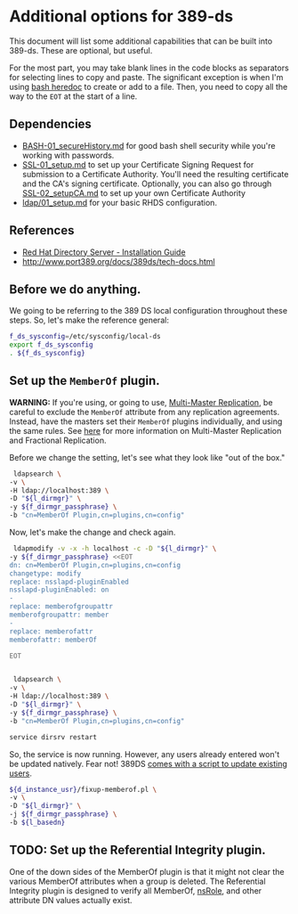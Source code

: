 # Additional options for 389-ds

This document will list some additional capabilities that can be built into 389-ds. These are optional, but useful.

For the most part, you may take blank lines in the code blocks as separators for selecting lines to copy and paste. The significant exception is when I'm using [bash heredoc][heredoc] to create or add to a file. Then, you need to copy all the way to the `EOT` at the start of a line.

[heredoc]: http://www.tldp.org/LDP/abs/html/here-docs.html

## Dependencies

- [BASH-01_secureHistory.md][BASH-01] for good bash shell security while you're working with passwords.
- [SSL-01_setup.md][SSL-01] to set up your Certificate Signing Request for submission to a Certificate Authority. You'll need the resulting certificate and the CA's signing certificate. Optionally, you can also go through [SSL-02_setupCA.md][SSL-02] to set up your own Certificate Authority
- [ldap/01_setup.md][389DS-01] for your basic RHDS configuration.

[BASH-01]: https://github.com/dafydd2277/accountSecurity/blob/master/BASH-01_secureHistory.md
[SSL-01]: https://github.com/dafydd2277/accountSecurity/blob/master/SSL-01_setup.md
[SSL-02]: https://github.com/dafydd2277/accountSecurity/blob/master/SSL-02_setupCA.md
[389DS-01]: https://github.com/dafydd2277/accountSecurity/blob/master/ldap/01_setup.md


## References

- [Red Hat Directory Server - Installation Guide][rhds9]
- http://www.port389.org/docs/389ds/tech-docs.html


[rhds9]: https://access.redhat.com/documentation/en-US/Red_Hat_Directory_Server/


## Before we do anything.

We going to be referring to the 389 DS local configuration throughout these steps. So, let's make the reference general:

```bash
f_ds_sysconfig=/etc/sysconfig/local-ds
export f_ds_sysconfig
. ${f_ds_sysconfig}

```


## Set up the `MemberOf` plugin.

**WARNING:** If you're using, or going to use, [Multi-Master Replication][mmr], be careful to exclude the `MemberOf` attribute from any replication agreements. Instead, have the masters set their `MemberOf` plugins individually, and using the same rules. See [here][sec6141] for more information on Multi-Master Replication and Fractional Replication.

Before we change the setting, let's see what they look like "out of the box." 

```bash
 ldapsearch \
-v \
-H ldap://localhost:389 \
-D "${l_dirmgr}" \
-y ${f_dirmgr_passphrase} \
-b "cn=MemberOf Plugin,cn=plugins,cn=config"

```

Now, let's make the change and check again.

```bash
 ldapmodify -v -x -h localhost -c -D "${l_dirmgr}" \
-y ${f_dirmgr_passphrase} <<EOT
dn: cn=MemberOf Plugin,cn=plugins,cn=config
changetype: modify
replace: nsslapd-pluginEnabled
nsslapd-pluginEnabled: on
-
replace: memberofgroupattr
memberofgroupattr: member
-
replace: memberofattr
memberofattr: memberOf

EOT


 ldapsearch \
-v \
-H ldap://localhost:389 \
-D "${l_dirmgr}" \
-y ${f_dirmgr_passphrase} \
-b "cn=MemberOf Plugin,cn=plugins,cn=config"

service dirsrv restart

```

So, the service is now running. However, any users already entered won't be updated natively. Fear not! 389DS [comes with a script to update existing users][onemoretech].

```bash
${d_instance_usr}/fixup-memberof.pl \
-v \
-D "${l_dirmgr}" \
-j ${f_dirmgr_passphrase} \
-b ${l_basedn}

```

[mmr]: https://access.redhat.com/documentation/en-US/Red_Hat_Directory_Server/9.0/html/Administration_Guide/Managing_Replication-Configuring_Multi_Master_Replication.html
[sec6141]: https://access.redhat.com/documentation/en-US/Red_Hat_Directory_Server/9.0/html/Administration_Guide/Advanced_Entry_Management.html#groups-cmd-memberof
[onemoretech]: http://onemoretech.wordpress.com/2011/11/23/389rhds-memberof-plugin/

## TODO: Set up the Referential Integrity plugin.

One of the down sides of the MemberOf plugin is that it might not clear the various MemberOf attributes when a group is deleted. The Referential Integrity plugin is designed to verify all MemberOf, [nsRole][], and other attribute DN values actually exist.

[nsRole]: https://access.redhat.com/documentation/en-US/Red_Hat_Directory_Server/9.0/html/Administration_Guide/Advanced_Entry_Management-Using_Roles.html

